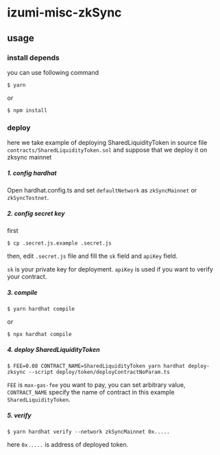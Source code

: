 # izumi-misc-zkSync

## usage

### install depends

you can use following command

```
$ yarn
```

or 

```
$ npm install
```

### deploy

here we take example of deploying SharedLiquidityToken in source file `contracts/SharedLiquidityToken.sol`  and suppose that we deploy it on zksync mainnet

##### 1. config hardhat

Open hardhat.config.ts and set `defaultNetwork` as `zkSyncMainnet` or `zkSyncTestnet`.

##### 2. config secret key

first

```
$ cp .secret.js.example .secret.js
```

then, edit `.secret.js` file and fill the `sk` field and `apiKey` field.

`sk` is your private key for deployment. `apiKey` is used if you want to verify your contract.


##### 3. compile
```
$ yarn hardhat compile
```
or
```
$ npx hardhat compile
```

##### 4. deploy SharedLiquidityToken

```
$ FEE=0.08 CONTRACT_NAME=SharedLiquidityToken yarn hardhat deploy-zksync --script deploy/token/deployContractNoParam.ts
```

`FEE` is `max-gas-fee` you want to pay, you can set arbitrary value, `CONTRACT_NAME` specify the name of contract in this example `SharedLiquidityToken`.


##### 5. verify

```
$ yarn hardhat verify --network zkSyncMainnet 0x.....
```

here `0x.....` is address of deployed token.


